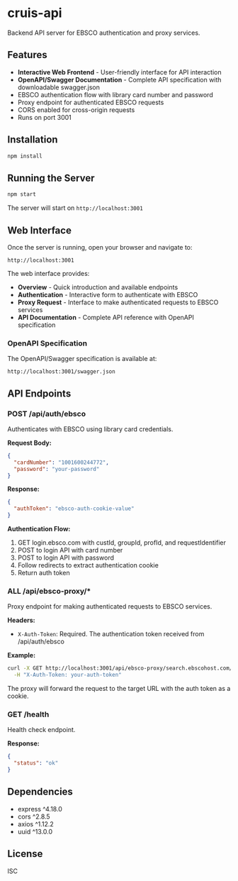 # cruis-api

Backend API server for EBSCO authentication and proxy services.

## Features

- **Interactive Web Frontend** - User-friendly interface for API interaction
- **OpenAPI/Swagger Documentation** - Complete API specification with downloadable swagger.json
- EBSCO authentication flow with library card number and password
- Proxy endpoint for authenticated EBSCO requests
- CORS enabled for cross-origin requests
- Runs on port 3001

## Installation

```bash
npm install
```

## Running the Server

```bash
npm start
```

The server will start on `http://localhost:3001`

## Web Interface

Once the server is running, open your browser and navigate to:

```
http://localhost:3001
```

The web interface provides:
- **Overview** - Quick introduction and available endpoints
- **Authentication** - Interactive form to authenticate with EBSCO
- **Proxy Request** - Interface to make authenticated requests to EBSCO services
- **API Documentation** - Complete API reference with OpenAPI specification

### OpenAPI Specification

The OpenAPI/Swagger specification is available at:
```
http://localhost:3001/swagger.json
```

## API Endpoints

### POST /api/auth/ebsco

Authenticates with EBSCO using library card credentials.

**Request Body:**
```json
{
  "cardNumber": "1001600244772",
  "password": "your-password"
}
```

**Response:**
```json
{
  "authToken": "ebsco-auth-cookie-value"
}
```

**Authentication Flow:**
1. GET login.ebsco.com with custId, groupId, profId, and requestIdentifier
2. POST to login API with card number
3. POST to login API with password
4. Follow redirects to extract authentication cookie
5. Return auth token

### ALL /api/ebsco-proxy/*

Proxy endpoint for making authenticated requests to EBSCO services.

**Headers:**
- `X-Auth-Token`: Required. The authentication token received from /api/auth/ebsco

**Example:**
```bash
curl -X GET http://localhost:3001/api/ebsco-proxy/search.ebscohost.com/api/v1/search \
  -H "X-Auth-Token: your-auth-token"
```

The proxy will forward the request to the target URL with the auth token as a cookie.

### GET /health

Health check endpoint.

**Response:**
```json
{
  "status": "ok"
}
```

## Dependencies

- express ^4.18.0
- cors ^2.8.5
- axios ^1.12.2
- uuid ^13.0.0

## License

ISC
